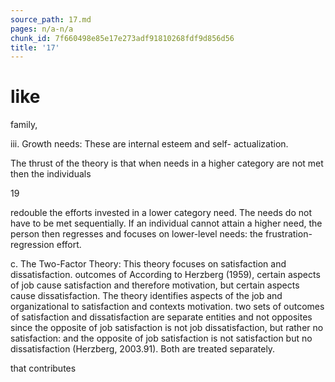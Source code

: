 ```yaml
---
source_path: 17.md
pages: n/a-n/a
chunk_id: 7f660498e85e17e273adf91810268fdf9d856d56
title: '17'
---
```

# like

family,

iii. Growth needs: These are internal esteem and self- actualization.

The thrust of the theory is that when needs in a higher category are not met then the individuals

19

redouble the efforts invested in a lower category need. The needs do not have to be met sequentially. If an individual cannot attain a higher need, the person then regresses and focuses on lower-level needs: the frustration-regression effort.

c. The Two-Factor Theory: This theory focuses on satisfaction and dissatisfaction. outcomes of According to Herzberg (1959), certain aspects of job cause satisfaction and therefore motivation, but certain aspects cause dissatisfaction. The theory identifies aspects of the job and organizational to satisfaction and contexts motivation. two sets of outcomes of satisfaction and dissatisfaction are separate entities and not opposites since the opposite of job satisfaction is not job dissatisfaction, but rather no satisfaction: and the opposite of job satisfaction is not satisfaction but no dissatisfaction (Herzberg, 2003.91). Both are treated separately.

that contributes
